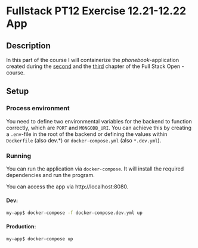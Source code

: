 # Fullstack PT12 Exercise 12.21-12.22 App

## Description

In this part of the course I will containerize the _phonebook_-application created during the
[second](https://fullstackopen.com/en/part2) and the [third](https://fullstackopen.com/en/part3) chapter of the 
Full Stack Open -course.

## Setup

### Process environment

You need to define two environmental variables for the backend to function correctly, which are
`PORT` and `MONGODB_URI`. You can achieve this by creating a `.env`-file in the root of the backend or
defining the values within `Dockerfile` (also dev.*) or `docker-compose.yml` (also `*.dev.yml`).

### Running

You can run the application via `docker-compose`. It will install the required dependencies and run
the program.

You can access the app via http://localhost:8080.

#### Dev:

```sh
my-app$ docker-compose -f docker-compose.dev.yml up
```

#### Production:

```sh
my-app$ docker-compose up
```
